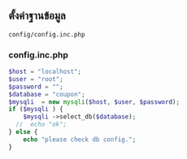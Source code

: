 ## ตั้งค่าฐานข้อมูล
   
`config/config.inc.php`
### config.inc.php
```php
$host = "localhost";
$user = "root";
$password = "";
$database = "coupon";
$mysqli  = new mysqli($host, $user, $password);
if ($mysqli ) {
    $mysqli ->select_db($database);
  //  echo "ok";
} else {
    echo "please check db config.";
}
```